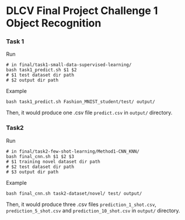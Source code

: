 # DLCV Final Project Challenge 1 Object Recognition 


### Task 1 
Run
```console
# in final/task1-small-data-supervised-learning/
bash task1_predict.sh $1 $2
# $1 test dataset dir path
# $2 output dir path
```
Example
```console
bash task1_predict.sh Fashion_MNIST_student/test/ output/
```
Then, it would produce one .csv file `predict.csv` in `output/` directory.


### Task2
Run
```console
# in final/task2-few-shot-learning/Method1-CNN_KNN/
bash final_cnn.sh $1 $2 $3
# $1 training novel dataset dir path
# $2 test dataset dir path
# $3 output dir path
```
Example
```console
bash final_cnn.sh task2-dataset/novel/ test/ output/
```
Then, it would produce three .csv files `prediction_1_shot.csv`, `prediction_5_shot.csv` and `prediction_10_shot.csv` in `output/` directory.
